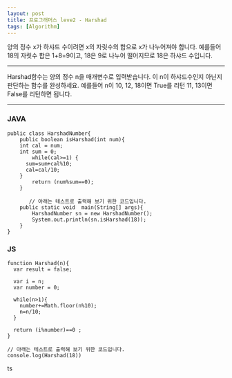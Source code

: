 ```yaml
---
layout: post
title: 프로그래머스 leve2 - Harshad
tags: [Algorithm]
---
```



양의 정수 x가 하샤드 수이려면 x의 자릿수의 합으로 x가 나누어져야 합니다. 예를들어 18의 자릿수 합은 1+8=9이고, 18은 9로 나누어 떨어지므로 18은 하샤드 수입니다.

------

Harshad함수는 양의 정수 n을 매개변수로 입력받습니다. 이 n이 하샤드수인지 아닌지 판단하는 함수를 완성하세요.
예를들어 n이 10, 12, 18이면 True를 리턴 11, 13이면 False를 리턴하면 됩니다.

------


### JAVA

```
public class HarshadNumber{
	public boolean isHarshad(int num){
    int cal = num;
    int sum = 0;
		while(cal>=1) {
      sum=sum+cal%10;
      cal=cal/10;
    }
		return (num%sum==0);
	}

       // 아래는 테스트로 출력해 보기 위한 코드입니다.
	public static void  main(String[] args){
		HarshadNumber sn = new HarshadNumber();
		System.out.println(sn.isHarshad(18));
	}
}
```

### JS
```
function Harshad(n){
  var result = false;

  var i = n;
  var number = 0;

  while(n>1){
    number+=Math.floor(n%10);
  	n=n/10;
  }

  return (i%number)==0 ;
}

// 아래는 테스트로 출력해 보기 위한 코드입니다.
console.log(Harshad(18))
```
ts
